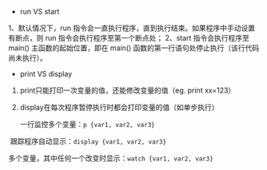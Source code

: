 - run VS start

1、默认情况下，run 指令会一直执行程序，直到执行结束。如果程序中手动设置有断点，则 run 指令会执行程序至第一个断点处；
2、start 指令会执行程序至 main() 主函数的起始位置，即在 main() 函数的第一行语句处停止执行（该行代码尚未执行）。

- print VS display

1. print只能打印一次变量的值，还能修改变量的值（eg. print xx=123）

2. display在每次程序暂停执行时都会打印变量的值（如单步执行）

   一行监控多个变量：`p {var1, var2, var3}`

​	跟踪程序自动显示：`display {var1, var2, var3}`

​	多个变量，其中任何一个改变时显示：`watch {var1, var2, var3}`
